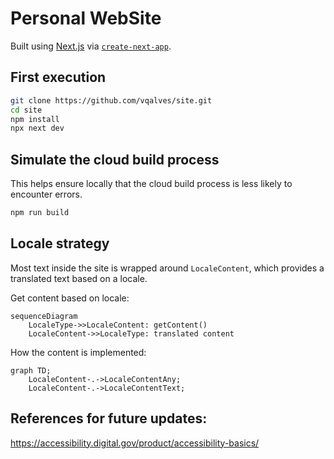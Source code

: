 # Personal WebSite
Built using [Next.js](https://nextjs.org/) via [`create-next-app`](https://github.com/vercel/next.js/tree/canary/packages/create-next-app).

## First execution
```bash
git clone https://github.com/vqalves/site.git
cd site
npm install
npx next dev
```

## Simulate the cloud build process
This helps ensure locally that the cloud build process is less likely to encounter errors.
```bash
npm run build
```

## Locale strategy
Most text inside the site is wrapped around `LocaleContent`, which provides a translated text based on a locale.

Get content based on locale:
```mermaid
sequenceDiagram
    LocaleType->>LocaleContent: getContent()
    LocaleContent->>LocaleType: translated content
```

How the content is implemented:
```mermaid
graph TD;
    LocaleContent-.->LocaleContentAny;
    LocaleContent-.->LocaleContentText;
```

## References for future updates:
https://accessibility.digital.gov/product/accessibility-basics/